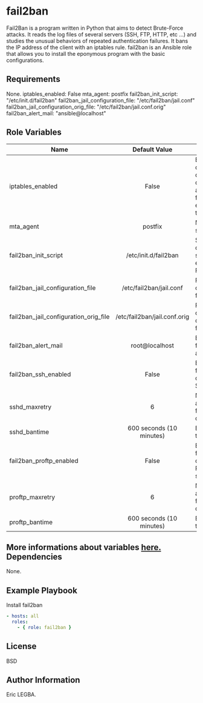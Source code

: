 fail2ban
=========

Fail2Ban is a program written in Python that aims to detect Brute-Force attacks.
It reads the log files of several servers (SSH, FTP, HTTP, etc ...) and studies the unusual behaviors
of repeated authentication failures. It bans the IP address of the client with an iptables rule.
fail2ban is an Ansible role that allows you to install the eponymous program with the basic configurations.

Requirements
------------

None.
iptables_enabled: False
mta_agent: postfix
fail2ban_init_script: "/etc/init.d/fail2ban"
fail2ban_jail_configuration_file: "/etc/fail2ban/jail.conf"
fail2ban_jail_configuration_orig_file: "/etc/fail2ban/jail.conf.orig"
fail2ban_alert_mail: "ansible@localhost"

Role Variables
--------------
| Name	        | Default Value	| Description|
| ------------- |:-------------:| -----------|
|iptables_enabled|False|Booleen to change the configuration of fail2ban if an iptables firewall is enabled on the server.|
|mta_agent|postfix|Mail server to send alerts.|
|fail2ban_init_script|/etc/init.d/fail2ban|Script Bash to control (start, stop, status, etc...) Fail2Ban.|
|fail2ban_jail_configuration_file|/etc/fail2ban/jail.conf|Fail2Ban configuration file.|
|fail2ban_jail_configuration_orig_file|/etc/fail2ban/jail.conf.orig|Fail2Ban's original configuration file.|
|fail2ban_alert_mail|root@localhost|Email address for receiving alerts.|
|fail2ban_ssh_enabled|False|Enable the fail2ban control on the SSH server.|
|sshd_maxretry|6|Number of authentication failed to ban a client.|
|sshd_bantime|600 seconds (10 minutes)|Exclusion time.|
|fail2ban_proftp_enabled|False|Enable the fail2ban control on the ProFTP server.|
|proftp_maxretry|6|Number of authentication failed to ban a client.|
|proftp_bantime|600 seconds (10 minutes)|Exclusion time.|

More informations about variables [here.](https://github.com/eleongithub/ansible/blob/it_1/projects/roles/fail2ban/defaults/main.yml)
Dependencies
------------

None.

Example Playbook
----------------

Install fail2ban
```yaml
- hosts: all
  roles:
    - { role: fail2ban }
```

License
-------

BSD

Author Information
------------------

Eric LEGBA.